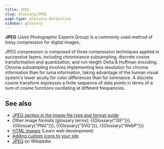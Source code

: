 ```yaml
---
title: JPEG
slug: Glossary/JPEG
page-type: glossary-definition
sidebar: glossary
---
```


**JPEG** (Joint Photographic Experts Group) is a commonly used method of lossy compression for digital images.

JPEG compression is composed of three compression techniques applied in successive layers, including chrominance subsampling, discrete cosine transformation and quantization, and run-length Delta & Huffman encoding. Chroma subsampling involves implementing less resolution for chroma information than for luma information, taking advantage of the human visual system's lower acuity for color differences than for luminance. A discrete cosine transform expresses a finite sequence of data points in terms of a sum of cosine functions oscillating at different frequencies.

## See also

- [JPEG section in the Image file type and format guide](/en-US/docs/Web/Media/Guides/Formats/Image_types#jpeg_joint_photographic_experts_group_image)
- Other image formats (glossary terms): {{Glossary("GIF")}}, {{Glossary("PNG")}}, {{Glossary("SVG")}}, {{Glossary("WebP")}}
- [HTML images](/en-US/docs/Learn_web_development/Core/Structuring_content/HTML_images) (Learn web development)
- [Adding custom icons to your site](/en-US/docs/Learn_web_development/Core/Structuring_content/Webpage_metadata#adding_custom_icons_to_your_site)
- [JPEG](https://en.wikipedia.org/wiki/JPEG) on Wikipedia
